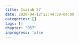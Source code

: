 ```yaml
---
title: Isaiah 57
date: 2020-04-12T12:44:50-04:00
categories: []
tags: []
chapter: "057"
inprogress: false
---
```


